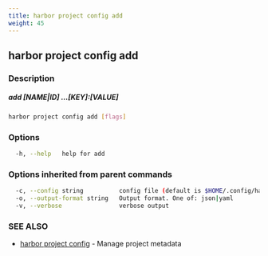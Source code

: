 ```yaml
---
title: harbor project config add
weight: 45
---
```

## harbor project config add

### Description

##### add [NAME|ID] ...[KEY]:[VALUE]

```sh
harbor project config add [flags]
```

### Options

```sh
  -h, --help   help for add
```

### Options inherited from parent commands

```sh
  -c, --config string          config file (default is $HOME/.config/harbor-cli/config.yaml)
  -o, --output-format string   Output format. One of: json|yaml
  -v, --verbose                verbose output
```

### SEE ALSO

* [harbor project config](harbor-project-config.md)	 - Manage project metadata

